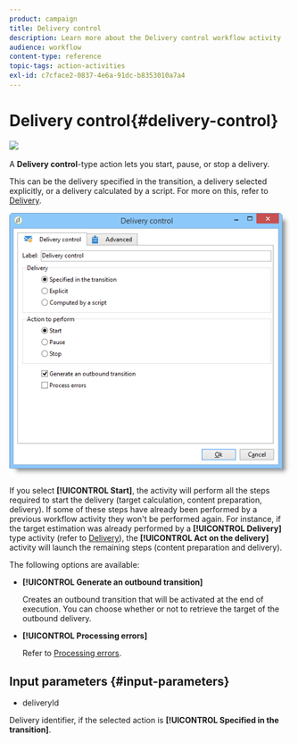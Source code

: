 ```yaml
---
product: campaign
title: Delivery control
description: Learn more about the Delivery control workflow activity
audience: workflow
content-type: reference
topic-tags: action-activities
exl-id: c7cface2-0837-4e6a-91dc-b8353010a7a4
---
```

# Delivery control{#delivery-control}

![](assets/do-not-localize/common.svg)

A **Delivery control**-type action lets you start, pause, or stop a delivery.

This can be the delivery specified in the transition, a delivery selected explicitly, or a delivery calculated by a script. For more on this, refer to [Delivery](delivery.md).

![](assets/edit_diffusion_act.png)

If you select **[!UICONTROL Start]**, the activity will perform all the steps required to start the delivery (target calculation, content preparation, delivery). If some of these steps have already been performed by a previous workflow activity they won't be performed again. For instance, if the target estimation was already performed by a **[!UICONTROL Delivery]** type activity (refer to [Delivery](delivery.md)), the **[!UICONTROL Act on the delivery]** activity will launch the remaining steps (content preparation and delivery).

The following options are available:

* **[!UICONTROL Generate an outbound transition]**

  Creates an outbound transition that will be activated at the end of execution. You can choose whether or not to retrieve the target of the outbound delivery.

* **[!UICONTROL Processing errors]**

  Refer to [Processing errors](monitoring-workflow-execution.md#processing-errors).

## Input parameters {#input-parameters}

* deliveryId

Delivery identifier, if the selected action is **[!UICONTROL Specified in the transition]**.
